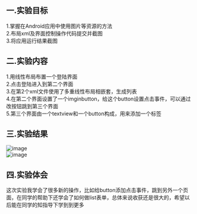 ## 一.实验目标
  1.掌握在Android应用中使用图片等资源的方法  
  2.布局xml及界面控制操作代码提交并截图  
  3.将应用运行结果截图 
## 二.实验内容
  1.用线性布局布置一个登陆界面  
  2.点击登陆进入到第二个界面  
  3.在第2个xml文件使用了多重线性布局相嵌套，生成列表  
  4.在第二个界面设置了一个imginbutton，给这个button设置点击事件，可以通过改按钮跳到第三个界面  
  5.第三个界面由一个textview和一个button构成，用来添加一个标签
## 三.实验结果
 ![image](https://github.com/KalorF/android-labs-2018/blob/master/com1614080901132/img/img2.png)  
 ![image](https://github.com/KalorF/android-labs-2018/blob/master/com1614080901132/img/img3.png) 
## 四.实验体会
这次实验我学会了很多新的操作，比如给button添加点击事件，跳到另外一个页面，在同学的帮助下还学会了如何做list表单，总体来说收获还是很大的，希望以后能在同学的知指导下学到到更多
